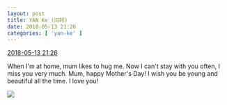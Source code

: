```yaml
---
layout: post
title: YAN Ke (闫钶)
date: 2018-05-13 21:26
categories: [ 'yan-ke' ]
---
```


<div class="weibo-info">
  <a href="https://weibo.com/6505423304/Ggv5SrxX0">2018-05-13 21:26</a>
</div>

When I'm at home, mum likes to hug me. Now I can't stay with you often, I miss you very much. Mum, happy Mother's Day! I wish you be young and beautiful all the time. I love you!

<!-- more -->

<a href="http://wx2.sinaimg.cn/mw690/0076g5Mkgy1fra13wmalgj30u0140tkn.jpg">
  <img class="weibo-pic-preview" src="http://wx2.sinaimg.cn/orj360/0076g5Mkgy1fra13wmalgj30u0140tkn.jpg" />
</a>
